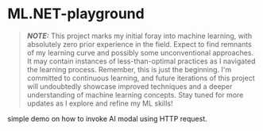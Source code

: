 # ML.NET-playground
> **_NOTE:_**   This project marks my initial foray into machine learning, with absolutely zero prior experience in the field. Expect to find remnants of my learning curve and possibly some unconventional approaches. It may contain instances of less-than-optimal practices as I navigated the learning process. Remember, this is just the beginning. I'm committed to continuous learning, and future iterations of this project will undoubtedly showcase improved techniques and a deeper understanding of machine learning concepts. Stay tuned for more updates as I explore and refine my ML skills!

simple demo on how to invoke AI modal using HTTP request.
